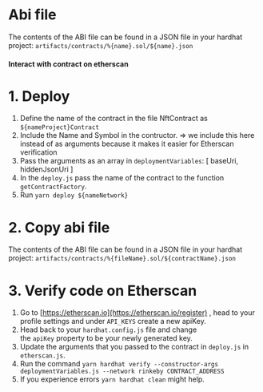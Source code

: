 # Abi file

The contents of the ABI file can be found in a JSON file in your hardhat project:
`artifacts/contracts/%{name}.sol/${name}.json`

#### Interact with contract on etherscan

# 1. Deploy

1. Define the name of the contract in the file NftContract as `${nameProject}Contract`
2. Include the Name and Symbol in the contructor. => we include this here instead of as arguments because it makes it easier for Etherscan verification
3. Pass the arguments as an array in `deploymentVariables`: [ baseUri, hiddenJsonUri ]
4. In the `deploy.js` pass the name of the contract to the function `getContractFactory`.
5. Run `yarn deploy ${nameNetwork}`

# 2. Copy abi file

The contents of the ABI file can be found in a JSON file in your hardhat project:
`artifacts/contracts/%{fileName}.sol/${contractName}.json`

# 3. Verify code on Etherscan

1. Go to [https://etherscan.io](https://etherscan.io/register) , head to your profile settings and under `API_KEYS` create a new apiKey.
2. Head back to your `hardhat.config.js` file and change the `apiKey` property to be your newly generated key.
3. Update the arguments that you passed to the contract in `deploy.js` in `etherscan.js`.
4. Run the command `yarn hardhat verify --constructor-args deploymentVariables.js --network rinkeby CONTRACT_ADDRESS`
5. If you experience errors `yarn hardhat clean` might help.
